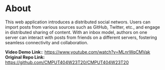 About
===============

This web application introduces a distributed social networs. Users can import posts from various sources such as GitHub, Twitter, etc., and engage in distributed sharing of content. With an inbox model, authors on one server can interact with posts from friends on a different servers, fostering seamless connectivity and collaboration.

**Video Demo Link:**: https://www.youtube.com/watch?v=MLnrWqCMVak
**Original Repo Link:** https://github.com/CMPUT404W23T20/CMPUT404W23T20
